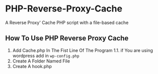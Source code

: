 # PHP-Reverse-Proxy-Cache
A Reverse Proxy' Cache PHP script with a file-based cache
## How To Use PHP Reverse Proxy Cache
1. Add Cache.php In The Fist Line Of The Program
1.1. if You are using wordpress add in `wp-config.php`
2. Create A Folder Named File
3. Create A hook.php
